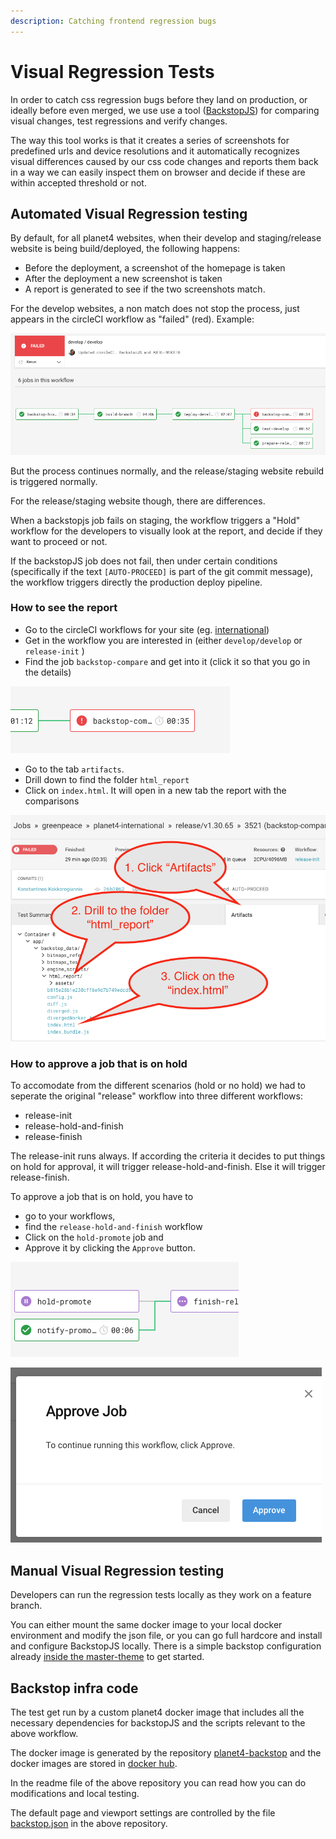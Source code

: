 ```yaml
---
description: Catching frontend regression bugs
---
```


# Visual Regression Tests

In order to catch css regression bugs before they land on production, or ideally before even merged, we use use a tool \([BackstopJS](https://github.com/garris/BackstopJS/)\) for comparing visual changes, test regressions and verify changes.

The way this tool works is that it creates a series of screenshots for predefined urls and device resolutions and it automatically recognizes visual differences caused by our css code changes and reports them back in a way we can easily inspect them on browser and decide if these are within accepted threshold or not.

## Automated Visual Regression testing

By default, for all planet4 websites, when their develop and staging/release website is being build/deployed, the following happens:

* Before the deployment, a screenshot of the homepage is taken
* After the deployment a new screenshot is taken
* A report is generated to see if the two screenshots match.

For the develop websites, a non match does not stop the process, just appears in the circleCI workflow as "failed" \(red\). Example:

![failed backstop develop](../../.gitbook/assets/failed-backstop-develop.png)

But the process continues normally, and the release/staging website rebuild is triggered normally.

For the release/staging website though, there are differences.

When a backstopjs job fails on staging, the workflow triggers a "Hold" workflow for the developers to visually look at the report, and decide if they want to proceed or not.

If the backstopJS job does not fail, then under certain conditions \(specifically if the text `[AUTO-PROCEED]` is part of the git commit message\), the workflow triggers directly the production deploy pipeline.

### How to see the report

* Go to the circleCI workflows for your site \(eg. [international](https://circleci.com/gh/greenpeace/workflows/planet4-international)\)
* Get in the workflow you are interested in \(either `develop/develop` or `release-init` \)
* Find the job `backstop-compare` and get into it \(click it so that you go in the details\)

![backstop compare](../../.gitbook/assets/backstop-compare.png)

* Go to the tab `artifacts`.
* Drill down to find the folder `html_report`
* Click on `index.html`. It will open in a new tab the report with the comparisons

![backstop find report](../../.gitbook/assets/backstop-find-report.png)

### How to approve a job that is on hold

To accomodate from the different scenarios \(hold or no hold\) we had to seperate the original "release" workflow into three different workflows:

* release-init
* release-hold-and-finish
* release-finish

The release-init runs always. If according the criteria it decides to put things on hold for approval, it will trigger release-hold-and-finish. Else it will trigger release-finish.

To approve a job that is on hold, you have to

* go to your workflows,
* find the `release-hold-and-finish` workflow
* Click on the `hold-promote` job and
* Approve it by clicking the `Approve` button.

![hold promote](../../.gitbook/assets/hold-promote%20%285%29%20%288%29%20%287%29.png)

![hold approve](../../.gitbook/assets/hold-approve.png)

## Manual Visual Regression testing

Developers can run the regression tests locally as they work on a feature branch.

You can either mount the same docker image to your local docker environment and modify the json file, or you can go full hardcore and install and configure BackstopJS locally. There is a simple backstop configuration already [inside the master-theme](https://github.com/greenpeace/planet4-master-theme/blob/master/backstop.js) to get started.

## Backstop infra code

The test get run by a custom planet4 docker image that includes all the necessary dependencies for backstopJS and the scripts relevant to the above workflow.

The docker image is generated by the repository [planet4-backstop](https://github.com/greenpeace/planet4-backstop/) and the docker images are stored in [docker hub](https://hub.docker.com/r/greenpeaceinternational/planet4-backstop/tags).

In the readme file of the above repository you can read how you can do modifications and local testing.

The default page and viewport settings are controlled by the file [backstop.json](https://github.com/greenpeace/planet4-backstop/blob/master/backstop.json) in the above repository.

